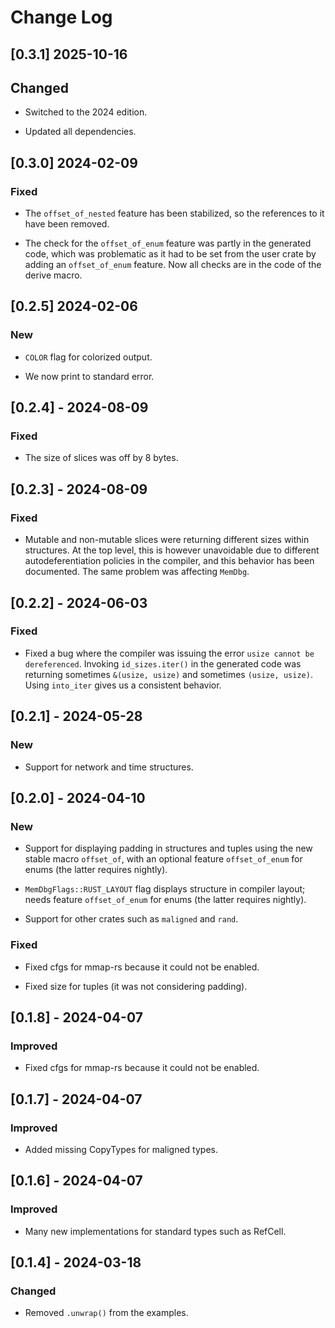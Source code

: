 # Change Log

## [0.3.1] 2025-10-16

## Changed

* Switched to the 2024 edition.

* Updated all dependencies.

## [0.3.0] 2024-02-09

### Fixed

* The `offset_of_nested` feature has been stabilized, so the references to it
  have been removed.

* The check for the `offset_of_enum` feature was partly in the generated
  code, which was problematic as it had to be set from the user crate
  by adding an `offset_of_enum` feature. Now all checks are in the
  code of the derive macro.
  
## [0.2.5] 2024-02-06

### New

* `COLOR` flag for colorized output.

* We now print to standard error.

## [0.2.4] - 2024-08-09

### Fixed

* The size of slices was off by 8 bytes.

## [0.2.3] - 2024-08-09

### Fixed

* Mutable and non-mutable slices were returning different sizes within
  structures. At the top level, this is however unavoidable due to
  different autodeferentiation policies in the compiler, and this behavior
  has been documented. The same problem was affecting `MemDbg`.

## [0.2.2] - 2024-06-03

### Fixed

* Fixed a bug where the compiler was issuing the error `usize cannot be
  dereferenced`. Invoking `id_sizes.iter()` in the generated code was
  returning sometimes `&(usize, usize)` and sometimes `(usize, usize)`.
  Using `into_iter` gives us a consistent behavior.

## [0.2.1] - 2024-05-28

### New

* Support for network and time structures.

## [0.2.0] - 2024-04-10

### New

* Support for displaying padding in structures and tuples using the new
  stable macro `offset_of`, with an optional feature `offset_of_enum` for
  enums (the latter requires nightly).

* `MemDbgFlags::RUST_LAYOUT` flag displays structure in compiler layout;
  needs feature `offset_of_enum` for enums (the latter requires nightly).

* Support for other crates such as `maligned` and `rand`.

### Fixed

* Fixed cfgs for mmap-rs because it could not be enabled.

* Fixed size for tuples (it was not considering padding).

## [0.1.8] - 2024-04-07

### Improved

* Fixed cfgs for mmap-rs because it could not be enabled.

## [0.1.7] - 2024-04-07

### Improved

* Added missing CopyTypes for maligned types.

## [0.1.6] - 2024-04-07

### Improved

* Many new implementations for standard types such as RefCell.

## [0.1.4] - 2024-03-18

### Changed

* Removed `.unwrap()` from the examples.
